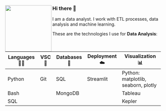 ### Hi there 👋 <a href="https://github.com/abhisheknaiidu/abhisheknaiidu/blob/master/code.gif?raw=true"><img align="left" width="150" height="150" src="https://github.com/abhisheknaiidu/abhisheknaiidu/blob/master/code.gif?raw=true"></a>

I am a data analyst. I work with ETL processes, data analysis and machine learning.</a>

These are the technologies I use for **Data Analysis**:</a>

| **Languages** 🧑‍💻 | **VSC** 📆| **Databases** 🐬| **Deployment** ☁️ | **Visualization** 📊|
| --------------- | --------------- | --------------- | --------------- | --------------- |
| Python | Git| SQL | Streamlit | Python: matplotlib, seaborn, plotly |
| Bash | | MongoDB |  | Tableau
| SQL|  |  |  | Kepler 
